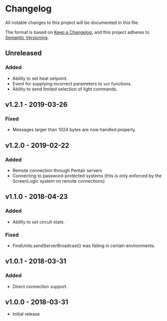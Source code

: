 # Changelog
All notable changes to this project will be documented in this file.

The format is based on [Keep a Changelog](https://keepachangelog.com/en/1.0.0/),
and this project adheres to [Semantic Versioning](https://semver.org/spec/v2.0.0.html).

## Unreleased
### Added
* Ability to set heat setpoint.
* Event for supplying incorrect parameters to `set` functions.
* Ability to send limited selection of light commands.

## v1.2.1 - 2019-03-26
### Fixed
* Messages larger than 1024 bytes are now handled properly.

## v1.2.0 - 2019-02-22
### Added
* Remote connection through Pentair servers
* Connecting to password-protected systems (this is only enforced by the ScreenLogic system on remote connections)

## v1.1.0 - 2018-04-23
### Added
* Ability to set circuit state.

### Fixed
* FindUnits.sendServerBroadcast() was failing in certain environments.

## v1.0.1 - 2018-03-31
### Added
* Direct connection support.

## v1.0.0 - 2018-03-31
* Initial release
